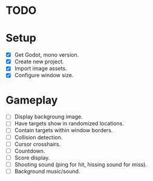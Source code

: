 # TODO

# Setup
- [x] Get Godot, mono version.
- [x] Create new project.
- [x] Import image assets.
- [x] Configure window size.

# Gameplay
- [ ] Display backgroung image.
- [ ] Have targets show in randomized locations.
- [ ] Contain targets within window borders.
- [ ] Collision detection.
- [ ] Cursor crosshairs.
- [ ] Countdown.
- [ ] Score display.
- [ ] Shooting sound (ping for hit, hissing sound for miss).
- [ ] Background music/sound.
